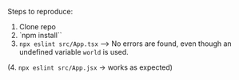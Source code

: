Steps to reproduce:

1. Clone repo
2. `npm install``
3. `npx eslint src/App.tsx`
--> No errors are found, even though an undefined variable `world` is used.

(4. `npx eslint src/App.jsx` -> works as expected)
